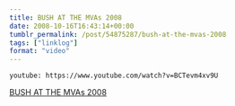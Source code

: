 ```yaml
---
title: BUSH AT THE MVAs 2008
date: 2008-10-16T16:43:14+00:00
tumblr_permalink: /post/54875287/bush-at-the-mvas-2008
tags: ["linklog"]
format: "video"
---
```


`youtube: https://www.youtube.com/watch?v=BCTevm4xv9U`

[BUSH AT THE MVAs 2008][1]

[1]: https://www.youtube.com/watch?v=BCTevm4xv9U
